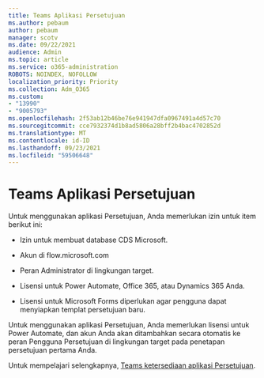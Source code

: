 ```yaml
---
title: Teams Aplikasi Persetujuan
ms.author: pebaum
author: pebaum
manager: scotv
ms.date: 09/22/2021
audience: Admin
ms.topic: article
ms.service: o365-administration
ROBOTS: NOINDEX, NOFOLLOW
localization_priority: Priority
ms.collection: Adm_O365
ms.custom:
- "13990"
- "9005793"
ms.openlocfilehash: 2f53ab12b46be76e941947dfa0967491a4d57c70
ms.sourcegitcommit: cce7932374d1b8ad5806a28bff2b4bac4702852d
ms.translationtype: MT
ms.contentlocale: id-ID
ms.lasthandoff: 09/23/2021
ms.locfileid: "59506648"
---
```

# <a name="teams-approvals-app"></a>Teams Aplikasi Persetujuan

Untuk menggunakan aplikasi Persetujuan, Anda memerlukan izin untuk item berikut ini:

- Izin untuk membuat database CDS Microsoft.

- Akun di flow.microsoft.com

- Peran Administrator di lingkungan target.

- Lisensi untuk Power Automate, Office 365, atau Dynamics 365 Anda.

- Lisensi untuk Microsoft Forms diperlukan agar pengguna dapat menyiapkan templat persetujuan baru.

Untuk menggunakan aplikasi Persetujuan, Anda memerlukan lisensi untuk Power Automate, dan akun Anda akan ditambahkan secara otomatis ke peran Pengguna Persetujuan di lingkungan target pada penetapan persetujuan pertama Anda.

Untuk mempelajari selengkapnya, [Teams ketersediaan aplikasi Persetujuan](https://docs.microsoft.com/microsoftteams/approval-admin).